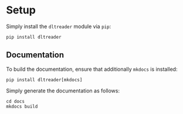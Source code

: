 # Setup

Simply install the `dltreader` module via `pip`:

```
pip install dltreader
```


## Documentation

To build the documentation, ensure that additionally `mkdocs` is installed:

```
pip install dltreader[mkdocs]
```

Simply generate the documentation as follows:

```
cd docs
mkdocs build
```

